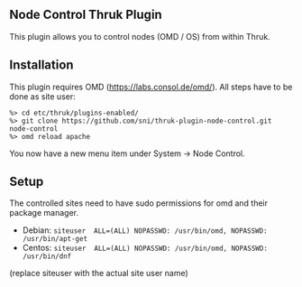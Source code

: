 ## Node Control Thruk Plugin

This plugin allows you to control nodes (OMD / OS) from within Thruk.

## Installation

This plugin requires OMD (https://labs.consol.de/omd/).
All steps have to be done as site user:

    %> cd etc/thruk/plugins-enabled/
    %> git clone https://github.com/sni/thruk-plugin-node-control.git node-control
    %> omd reload apache

You now have a new menu item under System -> Node Control.

## Setup

The controlled sites need to have sudo permissions for omd and their package
manager.

 - Debian: `siteuser  ALL=(ALL) NOPASSWD: /usr/bin/omd, NOPASSWD: /usr/bin/apt-get`
 - Centos: `siteuser  ALL=(ALL) NOPASSWD: /usr/bin/omd, NOPASSWD: /usr/bin/dnf`

(replace siteuser with the actual site user name)
